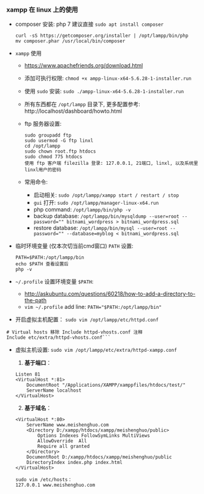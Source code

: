 ### xampp 在 linux 上的使用

* composer 安装: php 7 建议直接 `sudo apt install composer`
    ```
    curl -sS https://getcomposer.org/installer | /opt/lampp/bin/php
    mv composer.phar /usr/local/bin/composer
    ```

* `xampp` 使用
    * https://www.apachefriends.org/download.html
    * 添加可执行权限: `chmod +x ampp-linux-x64-5.6.28-1-installer.run`
    * 使用 `sudo` 安装: `sudo ./ampp-linux-x64-5.6.28-1-installer.run`
    * 所有东西都在 `/opt/lampp` 目录下, 更多配置参考: http://localhost/dashboard/howto.html

    * ftp 服务器设置:
        ```
        sudo groupadd ftp
        sudo usermod -G ftp linxl
        cd /opt/lampp
        sudo chown root.ftp htdocs
        sudo chmod 775 htdocs
        使用 ftp 客户端 filezilla 登录: 127.0.0.1, 21端口, linxl, 以及系统里 linxl用户的密码
        ```

    * 常用命令:
        * 启动相关: `sudo /opt/lampp/xampp start / restart / stop`
        * `gui` 打开: `sudo /opt/lampp/manager-linux-x64.run`
        * php command: `/opt/lampp/bin/php -v`
        * backup database: `/opt/lampp/bin/mysqldump --user=root --password="" bitnami_wordpress > bitnami_wordpress.sql`
        * restore database: `/opt/lampp/bin/mysql --user=root --password="" --database=myblog < bitnami_wordpress.sql`

* 临时环境变量 (仅本次切当前cmd窗口) `PATH` 设置:
    ```
    PATH=$PATH:/opt/lampp/bin
    echo $PATH 查看设置后
    php -v
    ```

* `~/.profile` 设置环境变量 `$PATH`: 
    * http://askubuntu.com/questions/60218/how-to-add-a-directory-to-the-path
    * `vim ~/.profile` add line: `PATH="$PATH:/opt/lampp/bin"`


* 开启虚拟主机配置： `sudo vim /opt/lampp/etc/httpd.conf`
```
# Virtual hosts 移除 Include httpd-vhosts.conf 注释
Include etc/extra/httpd-vhosts.conf```
```

* 虚拟主机设置: `sudo vim /opt/lampp/etc/extra/httpd-xampp.conf`
    1. **基于端口**：
    ```
    Listen 81
    <VirtualHost *:81>
        DocumentRoot "/Applications/XAMPP/xamppfiles/htdocs/test/"
        ServerName localhost
    </VirtualHost>
    ```

    2. **基于域名**：
    ```
    <VirtualHost *:80>
        ServerName www.meishenghuo.com
        <Directory D:/xampp/htdocs/xampp/meishenghuo/public>
            Options Indexes FollowSymLinks MultiViews
            AllowOverride  All
            Require all granted
        </Directory>
        DocumentRoot D:/xampp/htdocs/xampp/meishenghuo/public
        DirectoryIndex index.php index.html
    </VirtualHost>

    sudo vim /etc/hosts：
    127.0.0.1 www.meishenghuo.com
    ```
